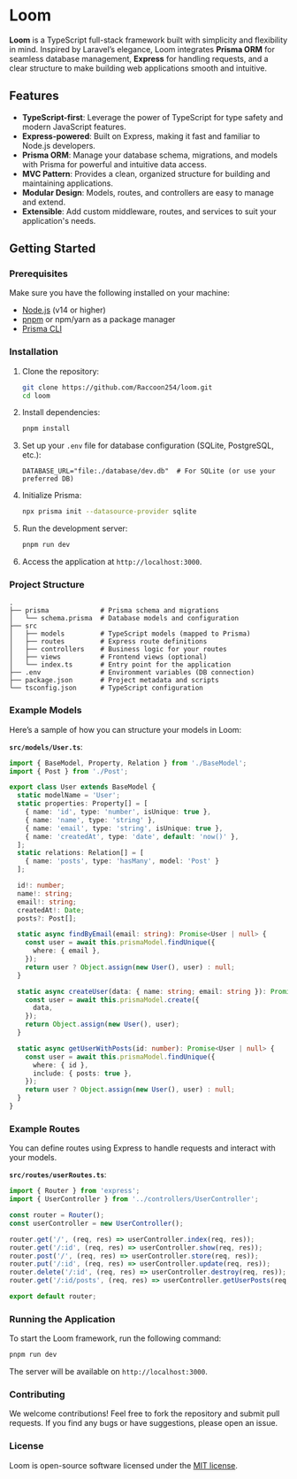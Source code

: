 # Loom

**Loom** is a TypeScript full-stack framework built with simplicity and flexibility in mind. Inspired by Laravel’s elegance, Loom integrates **Prisma ORM** for seamless database management, **Express** for handling requests, and a clear structure to make building web applications smooth and intuitive.

## Features

- **TypeScript-first**: Leverage the power of TypeScript for type safety and modern JavaScript features.
- **Express-powered**: Built on Express, making it fast and familiar to Node.js developers.
- **Prisma ORM**: Manage your database schema, migrations, and models with Prisma for powerful and intuitive data access.
- **MVC Pattern**: Provides a clean, organized structure for building and maintaining applications.
- **Modular Design**: Models, routes, and controllers are easy to manage and extend.
- **Extensible**: Add custom middleware, routes, and services to suit your application's needs.

## Getting Started

### Prerequisites

Make sure you have the following installed on your machine:

- [Node.js](https://nodejs.org/) (v14 or higher)
- [pnpm](https://pnpm.io/) or npm/yarn as a package manager
- [Prisma CLI](https://www.prisma.io/docs/getting-started)

### Installation

1. Clone the repository:

   ```bash
   git clone https://github.com/Raccoon254/loom.git
   cd loom
   ```

2. Install dependencies:

   ```bash
   pnpm install
   ```

3. Set up your `.env` file for database configuration (SQLite, PostgreSQL, etc.):

   ```env
   DATABASE_URL="file:./database/dev.db"  # For SQLite (or use your preferred DB)
   ```

4. Initialize Prisma:

   ```bash
   npx prisma init --datasource-provider sqlite
   ```

5. Run the development server:

   ```bash
   pnpm run dev
   ```

6. Access the application at `http://localhost:3000`.

### Project Structure

```
.
├── prisma             # Prisma schema and migrations
│   └── schema.prisma  # Database models and configuration
├── src
│   ├── models         # TypeScript models (mapped to Prisma)
│   ├── routes         # Express route definitions
│   ├── controllers    # Business logic for your routes
│   ├── views          # Frontend views (optional)
│   └── index.ts       # Entry point for the application
├── .env               # Environment variables (DB connection)
├── package.json       # Project metadata and scripts
└── tsconfig.json      # TypeScript configuration
```

### Example Models

Here’s a sample of how you can structure your models in Loom:

**`src/models/User.ts`**:
```typescript
import { BaseModel, Property, Relation } from './BaseModel';
import { Post } from './Post';

export class User extends BaseModel {
  static modelName = 'User';
  static properties: Property[] = [
    { name: 'id', type: 'number', isUnique: true },
    { name: 'name', type: 'string' },
    { name: 'email', type: 'string', isUnique: true },
    { name: 'createdAt', type: 'date', default: 'now()' },
  ];
  static relations: Relation[] = [
    { name: 'posts', type: 'hasMany', model: 'Post' }
  ];

  id!: number;
  name!: string;
  email!: string;
  createdAt!: Date;
  posts?: Post[];

  static async findByEmail(email: string): Promise<User | null> {
    const user = await this.prismaModel.findUnique({
      where: { email },
    });
    return user ? Object.assign(new User(), user) : null;
  }

  static async createUser(data: { name: string; email: string }): Promise<User> {
    const user = await this.prismaModel.create({
      data,
    });
    return Object.assign(new User(), user);
  }

  static async getUserWithPosts(id: number): Promise<User | null> {
    const user = await this.prismaModel.findUnique({
      where: { id },
      include: { posts: true },
    });
    return user ? Object.assign(new User(), user) : null;
  }
}
```

### Example Routes

You can define routes using Express to handle requests and interact with your models.

**`src/routes/userRoutes.ts`**:
```typescript
import { Router } from 'express';
import { UserController } from '../controllers/UserController';

const router = Router();
const userController = new UserController();

router.get('/', (req, res) => userController.index(req, res));
router.get('/:id', (req, res) => userController.show(req, res));
router.post('/', (req, res) => userController.store(req, res));
router.put('/:id', (req, res) => userController.update(req, res));
router.delete('/:id', (req, res) => userController.destroy(req, res));
router.get('/:id/posts', (req, res) => userController.getUserPosts(req, res));

export default router;
```

### Running the Application

To start the Loom framework, run the following command:

```bash
pnpm run dev
```

The server will be available on `http://localhost:3000`.

### Contributing

We welcome contributions! Feel free to fork the repository and submit pull requests. If you find any bugs or have suggestions, please open an issue.

### License

Loom is open-source software licensed under the [MIT license](LICENSE).